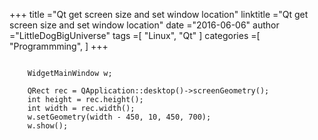 +++ 
title ="Qt get screen size and set window location" 
linktitle ="Qt get screen size and set window location" 
date ="2016-06-06" 
author ="LittleDogBigUniverse"
tags =[ "Linux", "Qt"  ] 
categories =[ "Programmming",  ] 
+++ 

```

    WidgetMainWindow w;

    QRect rec = QApplication::desktop()->screenGeometry();
    int height = rec.height();
    int width = rec.width();
    w.setGeometry(width - 450, 10, 450, 700);
    w.show();

```  


